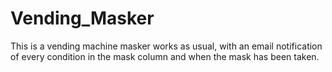 # Vending_Masker


This is a vending machine masker works as usual, with an email notification of every condition in the mask column and when the mask has been taken.

